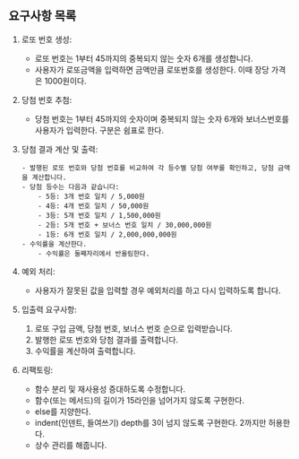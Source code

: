 ## 요구사항 목록
1. 로또 번호 생성:
   - 로또 번호는 1부터 45까지의 중복되지 않는 숫자 6개를 생성합니다.
   - 사용자가 로또금액을 입력하면 금액만큼 로또번호를 생성한다. 이때 장당 가격은 1000원이다.
   
2. 당첨 번호 추첨:
   - 당첨 번호는 1부터 45까지의 숫자이며 중복되지 않는 숫자 6개와 보너스번호를 사용자가 입력한다. 구분은 쉼표로 한다.
   
3. 당첨 결과 계산 및 출력:
    ```
    - 발행된 로또 번호와 당첨 번호를 비교하여 각 등수별 당첨 여부를 확인하고, 당첨 금액을 계산합니다.
    - 당첨 등수는 다음과 같습니다:
        - 5등: 3개 번호 일치 / 5,000원
        - 4등: 4개 번호 일치 / 50,000원
        - 3등: 5개 번호 일치 / 1,500,000원
        - 2등: 5개 번호 + 보너스 번호 일치 / 30,000,000원
        - 1등: 6개 번호 일치 / 2,000,000,000원
    - 수익률을 계산한다.
        - 수익률은 둘째자리에서 반올림한다.
    ```
4. 예외 처리:

    - 사용자가 잘못된 값을 입력할 경우 예외처리를 하고 다시 입력하도록 합니다.

5. 입출력 요구사항:
    1. 로또 구입 금액, 당첨 번호, 보너스 번호 순으로 입력받습니다.
    2. 발행한 로또 번호와 당첨 결과를 출력합니다.
    3. 수익률을 계산하여 출력합니다.

6. 리팩토링:
    - 함수 분리 및 재사용성 증대하도록 수정합니다.
    - 함수(또는 메서드)의 길이가 15라인을 넘어가지 않도록 구현한다.
    - else를 지양한다.
    - indent(인덴트, 들여쓰기) depth를 3이 넘지 않도록 구현한다. 2까지만 허용한다.
    - 상수 관리를 해줍니다.
